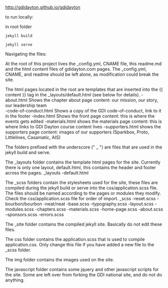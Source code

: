 http://gdidayton.github.io/gdidayton


to run locally:

in root folder

```
jekyll build
```
```
jekyll serve
```

Navigating the files:

At the root of this project lives the _config.yml, CNAME file, this readme.md and the html content files of gdidayton.com pages. The _config.yml, CNAME, and readme should be left alone, as modification could break the site.

The html pages located in the root are templates that are inserted into the {{ content }} tag in the _layouts/default.html (see below for details).
  -about.html
      Shows the chapter about page content: our mission, our story, our leadership team      
  -code-of-conduct.html
      Shows a copy of the GDI code-of-conduct, link to it in the footer
  -index.html
      Shows the front page content: this is where the events gets edited
  -materials.html
      shows the materials page content: this is where links to GDI Dayton course content lives
  -supporters.html
      shows the supporters page content: images of our supporters (Sparkbox, Proto, Littlelines, Casamatic, AIS)


The folders prefixed with the underscore (" _ ") are files that are used in the jekyll build and serve.

The _layouts folder contains the template html pages for the site. Currently there is only one layout, default.html, this contains the header and footer across the pages.
_layouts
  -default.html

The _scss folders contain the stylesheets used for the site, these files are compiled during the jekyll build or serve into the css/application.scss file. The files should be named according to the pages or modules they modify.
Check the css/application.scss file for order of import.
_scss
   -reset.scss
   -bourbon/bourbon
   -neat/neat
   -base.scss
   -typography.scss
   -layout.scss
   -modules.scss
   -chapters.scss
   -materials.scss
   -home-page.scss
   -about.scss
   -sponsors.scss
   -errors.scss

The _site folder contains the compiled jekyll site. Basically do not edit these files.

The css folder contains the application.scss that is used to compile application.css. Only change this file if you have added a new file to the _scss folder.

The img folder contains the images used on the site.

The javascript folder contains some jquery and other javascript scripts for the site. Some are left over from forking the GDI national site, and do not do anything.
